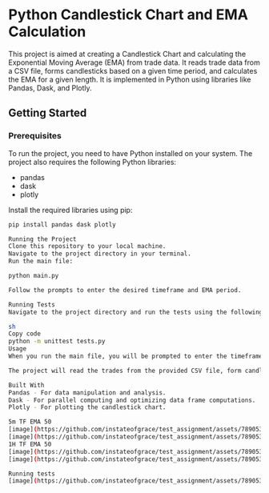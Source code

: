 # Python Candlestick Chart and EMA Calculation

This project is aimed at creating a Candlestick Chart and calculating the Exponential Moving Average (EMA) from trade data. It reads trade data from a CSV file, forms candlesticks based on a given time period, and calculates the EMA for a given length. It is implemented in Python using libraries like Pandas, Dask, and Plotly.

## Getting Started

### Prerequisites

To run the project, you need to have Python installed on your system. The project also requires the following Python libraries:
- pandas
- dask
- plotly

Install the required libraries using pip:

```sh
pip install pandas dask plotly

Running the Project
Clone this repository to your local machine.
Navigate to the project directory in your terminal.
Run the main file:

python main.py

Follow the prompts to enter the desired timeframe and EMA period.

Running Tests
Navigate to the project directory and run the tests using the following command:

sh
Copy code
python -m unittest tests.py
Usage
When you run the main file, you will be prompted to enter the timeframe and the EMA period. Enter the timeframe in minutes (e.g., 5m for 5 minutes, 1H for 1 hour), and the EMA period as a positive integer (e.g., 14).

The project will read the trades from the provided CSV file, form candlesticks based on the provided timeframe, calculate the EMA for the given length, and plot the candlestick chart along with the EMA line.

Built With
Pandas - For data manipulation and analysis.
Dask - For parallel computing and optimizing data frame computations.
Plotly - For plotting the candlestick chart.

5m TF EMA 50
[image](https://github.com/instateofgrace/test_assignment/assets/78905325/fe803460-79b5-473c-aefd-4b6fb3951aa2)
[image](https://github.com/instateofgrace/test_assignment/assets/78905325/9c5f9acb-430e-48b1-9f1e-80c36c3bebd4)
1H TF EMA 50
[image](https://github.com/instateofgrace/test_assignment/assets/78905325/7c473bc5-eab3-4432-9920-646bc4e876b2)
[image](https://github.com/instateofgrace/test_assignment/assets/78905325/b0bc3c3f-086b-4f53-8ee8-881baac0e651)

Running tests
[image](https://github.com/instateofgrace/test_assignment/assets/78905325/82aeb6a2-711c-4412-a0c0-2e5708695e61)
